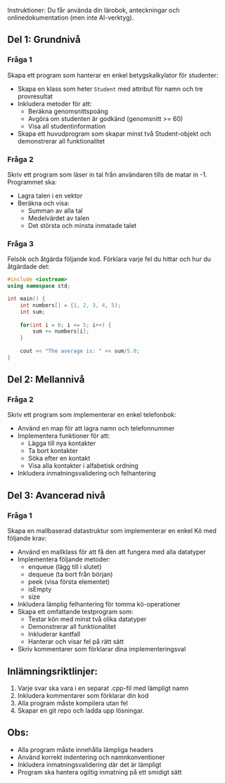 
Instruktioner: Du får använda din lärobok, anteckningar och onlinedokumentation (men inte AI-verktyg).

## Del 1: Grundnivå
### Fråga 1
Skapa ett program som hanterar en enkel betygskalkylator för studenter:
- Skapa en klass som heter `Student` med attribut för namn och tre provresultat
- Inkludera metoder för att:
  - Beräkna genomsnittspoäng
  - Avgöra om studenten är godkänd (genomsnitt >= 60)
  - Visa all studentinformation
- Skapa ett huvudprogram som skapar minst två Student-objekt och demonstrerar all funktionalitet

### Fråga 2
Skriv ett program som läser in tal från användaren tills de matar in -1. Programmet ska:
- Lagra talen i en vektor
- Beräkna och visa:
  - Summan av alla tal
  - Medelvärdet av talen
  - Det största och minsta inmatade talet

### Fråga 3
Felsök och åtgärda följande kod. Förklara varje fel du hittar och hur du åtgärdade det:
```cpp
#include <iostream>
using namespace std;

int main() {
    int numbers[] = {1, 2, 3, 4, 5);
    int sum;
    
    for(int i = 0; i <= 5; i++) {
        sum += numbers[i];
    }
    
    cout << "The average is: " << sum/5.0;
}
```

## Del 2: Mellannivå
### Fråga 2
Skriv ett program som implementerar en enkel telefonbok:
- Använd en map för att lagra namn och telefonnummer
- Implementera funktioner för att:
  - Lägga till nya kontakter
  - Ta bort kontakter
  - Söka efter en kontakt
  - Visa alla kontakter i alfabetisk ordning
- Inkludera inmatningsvalidering och felhantering

## Del 3: Avancerad nivå
### Fråga 1
Skapa en mallbaserad datastruktur som implementerar en enkel Kö med följande krav:
- Använd en mallklass för att få den att fungera med alla datatyper
- Implementera följande metoder:
  - enqueue (lägg till i slutet)
  - dequeue (ta bort från början)
  - peek (visa första elementet)
  - isEmpty
  - size
- Inkludera lämplig felhantering för tomma kö-operationer
- Skapa ett omfattande testprogram som:
  - Testar kön med minst två olika datatyper
  - Demonstrerar all funktionalitet
  - Inkluderar kantfall
  - Hanterar och visar fel på rätt sätt
- Skriv kommentarer som förklarar dina implementeringsval

## Inlämningsriktlinjer:
1. Varje svar ska vara i en separat .cpp-fil med lämpligt namn
2. Inkludera kommentarer som förklarar din kod
3. Alla program måste kompilera utan fel
4. Skapar en git repo och ladda upp lösningar.

## Obs:
- Alla program måste innehålla lämpliga headers
- Använd korrekt indentering och namnkonventioner
- Inkludera inmatningsvalidering där det är lämpligt
- Program ska hantera ogiltig inmatning på ett smidigt sätt
